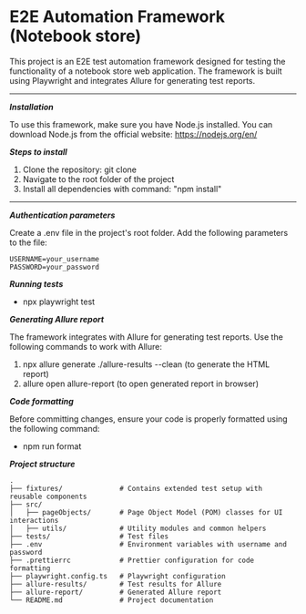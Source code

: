 # E2E Automation Framework (Notebook store)

This project is an E2E test automation framework designed for testing the functionality of a notebook store web application. The framework is built using Playwright and integrates Allure for generating test reports.

---
**_Installation_**

To use this framework, make sure you have Node.js installed. You can download Node.js from the official website:
https://nodejs.org/en/

**_Steps to install_**

1. Clone the repository: git clone <your-repository-url>
2. Navigate to the root folder of the project
3. Install all dependencies with command: "npm install"
---

**_Authentication parameters_**

Create a .env file in the project's root folder. Add the following parameters to the file:
```
USERNAME=your_username
PASSWORD=your_password
```

**_Running tests_**

- npx playwright test

**_Generating Allure report_**

The framework integrates with Allure for generating test reports. Use the following commands to work with Allure:

1. npx allure generate ./allure-results --clean (to generate the HTML report)
2. allure open allure-report (to open generated report in browser)
 
**_Code formatting_**

Before committing changes, ensure your code is properly formatted using the following command:
- npm run format


**_Project structure_**
```
.
├── fixtures/              # Contains extended test setup with reusable components
├── src/
│   ├── pageObjects/       # Page Object Model (POM) classes for UI interactions
│   ├── utils/             # Utility modules and common helpers
├── tests/                 # Test files
├── .env                   # Environment variables with username and password
├── .prettierrc            # Prettier configuration for code formatting
├── playwright.config.ts   # Playwright configuration
├── allure-results/        # Test results for Allure
├── allure-report/         # Generated Allure report
└── README.md              # Project documentation
```

